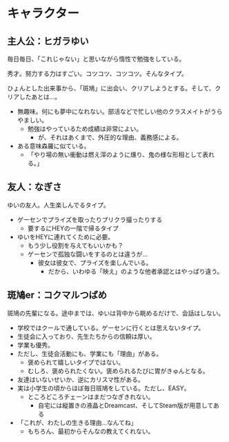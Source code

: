 # キャラクター

## 主人公：ヒガラゆい

毎日毎日、「これじゃない」と思いながら惰性で勉強をしている。

秀才。努力する力はすごい。コツコツ、コツコツ。そんなタイプ。

ひょんとした出来事から、「斑鳩」に出会い、クリアしようとする。そして、クリアしたあとは…。

- 無趣味。何にも夢中になれない。部活などで忙しい他のクラスメイトがうらやましい。
  - 勉強はやっているため成績は非常によい。
    - が、それはあくまで、外圧的な理由、義務感による。
- ある意味森羅に似ている。
  - 「やり場の無い衝動は燃え滓のように燻り、鬼の様な形相として表れる。」

## 友人：なぎさ

ゆいの友人。人生楽しんでるタイプ。

- ゲーセンでプライズを取ったりプリクラ撮ったりする
  - 要するにHEYの一階で帰るタイプ
- ゆいをHEYに連れてくために必要。
  - もう少し役割を与えてもいいかも？
  - ゲーセンで孤独な闘いをするのとは違うが…
    - 彼女は彼女で、プライズを楽しんでいる。
      - だから、いわゆる「映え」のような他者承認とはやっぱり違う。

## 斑鳩er：コクマルつばめ

斑鳩の先輩になる。途中までは、ゆいは背中から眺めるだけで、会話はしない。

- 学校ではクールで通している。ゲーセンに行くとは思えないタイプ。
- 生徒会に入っており、先生たちからの信頼は厚い。
- 学業も優秀。
- ただし、生徒会活動にも、学業にも「理由」がある。
  - 褒められて嬉しいタイプではない。
  - むしろ、褒められたくない。褒められるたびに胃がきゅんとなる。
- 友達はいないせいか、逆にカリスマ性がある。
- 実は小学生の頃からほぼ毎日斑鳩をしている。ただし、EASY。
  - ところどころチェーンはまだつなぎきれない。
    - 自宅には縦置きの液晶とDreamcast、そしてSteam版が用意してある
- 「これが、わたしの生きる理由…なんてね」
  - もちろん、最初からそんなの教えてくれない。

